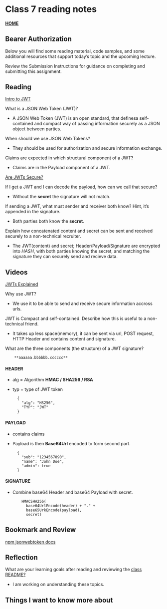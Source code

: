 # Class 7 reading notes

#### [HOME](https://cesarderio.github.io/reading-notes/)

## Bearer Authorization

Below you will find some reading material, code samples, and some additional resources that support today’s topic and the upcoming lecture.

Review the Submission Instructions for guidance on completing and submitting this assignment.

## Reading

[Intro to JWT](https://jwt.io/introduction/)

What is a JSON Web Token (JWT)?

* A JSON Web Token (JWT) is an open standard, that definesa self-contained and compact way of passing information securely as a JSON object between parties.

When should we use JSON Web Tokens?

* They should be used for authorization and secure information exchange.

Claims are expected in which structural component of a JWT?

* Claims are in the Payload component of a JWT.

[Are JWTs Secure?](https://stackoverflow.com/questions/27301557/if-you-can-decode-jwt-how-are-they-secure)

If I get a JWT and I can decode the payload, how can we call that secure?

* Without the **secret** the signature will not match.

If sending a JWT, what must sender and receiver both know? Hint, it’s appended in the signature.

* Both parties both know the **secret**.

Explain how concatenated content and secret can be sent and received securely to a non-technical recruiter.

* The JWT(content) and secret; Header/Payload/Signature are encrypted into *HASH*, with both parties knowing the secret, and matching the signature they can securely send and recieve data.

## Videos

[JWTs Explained](https://www.youtube.com/watch?v=926mknSW9Lo)

Why use JWT?

* We use it to be able to send and receive secure information accross urls.

JWT is Compact and self-contained. Describe how this is useful to a non-technical friend.

* It takes up less space(memory), it can be sent via url, POST request, HTTP Header and contains content and signature.

What are the three components (the structure) of a JWT signature?

        **aaaaaa.bbbbbb.cccccc**

#### **HEADER**

* alg = Algorithm **HMAC / SHA256 / RSA**
* typ = type of JWT token

        {
          "alg": "HS256",
          "TYP": "JWT"
        }

#### **PAYLOAD**

* contains claims
* Payload is then **Base64Url** encoded to form second part.

        {
          "sub": "1234567890",
          "name": "John Doe",
          "admin": true
        }

#### **SIGNATURE**

* Combine base64 Header and base64 Payload with secret.

          HMACSHA256(
            base64UrlEncode(header) + "." +
            base65UrkEncode(payload),
            secret)

## Bookmark and Review

[npm jsonwebtoken docs](<https://www.npmjs.com/package/jsonwebtoken>)

## Reflection

What are your learning goals after reading and reviewing the [class README?](https://codefellows.github.io/code-401-javascript-guide/curriculum/class-07/)

* I am working on understanding these topics.

## Things I want to know more about
